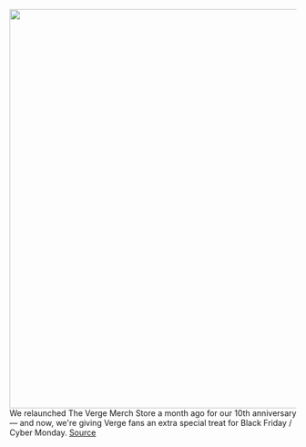 <img src='https://cdn.vox-cdn.com/thumbor/cFgDjU7XGnuQ0MOyHAfJpR4o4qE=/29x143:993x1121/1200x800/filters:focal(442x407:604x569)/cdn.vox-cdn.com/uploads/chorus_image/image/70187073/the_verge_logomark_shirt__1_.0.png' width='700px' /><br/>
We relaunched The Verge Merch Store a month ago for our 10th anniversary — and now, we're giving Verge fans an extra special treat for Black Friday / Cyber Monday.
<a href='https://www.theverge.com/22785870/verge-merch-store-black-friday-sale-2021-code-cyber-monday'> Source <a/>